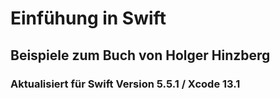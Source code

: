 #  Einfühung in Swift
## Beispiele zum Buch von Holger Hinzberg
### Aktualisiert für Swift Version 5.5.1 / Xcode 13.1



